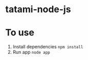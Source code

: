 tatami-node-js
==============

# To use
1. Install dependencies
    `npm install`
2. Run app
    `node app`
